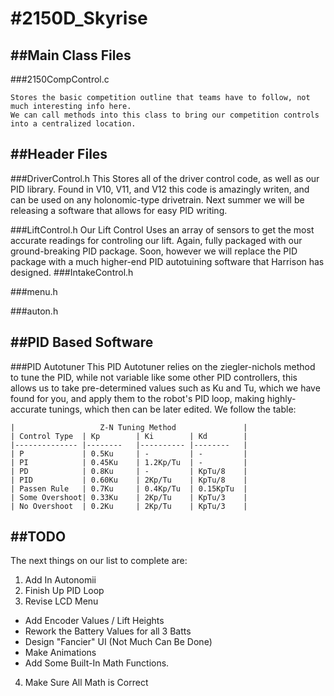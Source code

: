 #2150D_Skyrise
=============

##Main Class Files
-----------------
###2150CompControl.c
  
    Stores the basic competition outline that teams have to follow, not much interesting info here.
    We can call methods into this class to bring our competition controls into a centralized location.
  
##Header Files
----------------
###DriverControl.h
    This Stores all of the driver control code, as well as our PID library. 
    Found in V10, V11, and V12 this code is amazingly writen, and can be used on any 
    holonomic-type drivetrain.
    Next summer we will be releasing a software that allows for easy PID writing.

###LiftControl.h
    Our Lift Control Uses an array of sensors to get the most accurate readings for controling
    our lift. Again, fully packaged with our ground-breaking PID package. Soon, however we will 
    replace the PID package with a much higher-end PID autotuining software that Harrison has designed.
###IntakeControl.h

###menu.h

###auton.h

##PID Based Software
-------------------
###PID Autotuner
    This PID Autotuner relies on the ziegler-nichols method to tune the PID, while not variable like some other PID 
    controllers, this allows us to take pre-determined values such as Ku and Tu, which we have found for you, and apply
    them to the robot's PID loop, making highly-accurate tunings, which then can be later edited.
    We follow the table:

    |                   Z-N Tuning Method               |  
    | Control Type 	| Kp     	| Ki       	| Kd     	|
    |--------------	|--------	|----------	|--------	|
    | P            	| 0.5Ku  	| -        	| -      	|
    | PI           	| 0.45Ku 	| 1.2Kp/Tu 	| -      	|
    | PD           	| 0.8Ku  	| -        	| KpTu/8 	|
    | PID           | 0.60Ku  	| 2Kp/Tu    | KpTu/8 	|
    | Passen Rule   | 0.7Ku  	| 0.4Kp/Tu  | 0.15KpTu 	|
    | Some Overshoot| 0.33Ku  	| 2Kp/Tu    | KpTu/3 	|
    | No Overshoot  | 0.2Ku  	| 2Kp/Tu    | KpTu/3 	|

##TODO
---------

The next things on our list to complete are:  
1. Add In Autonomii  
2. Finish Up PID Loop  
3. Revise LCD Menu  
* Add Encoder Values / Lift Heights  
* Rework the Battery Values for all 3 Batts  
* Design "Fancier" UI (Not Much Can Be Done)  
* Make Animations  
* Add Some Built-In Math Functions.  
4. Make Sure All Math is Correct  
